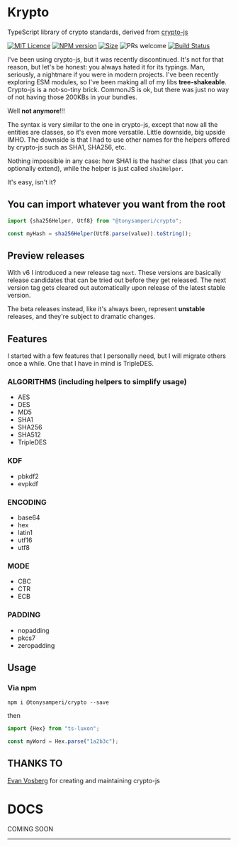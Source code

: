# Krypto
TypeScript library of crypto standards, derived from [crypto-js](https://github.com/brix/crypto-js)

[![MIT Licence][licence-image]][licence] 
[![NPM version][npm-version-image]][npm-url] 
[![Size][size-url]][size-unpkg-url]
![PRs welcome][contributing-image]
[![Build Status][gh-actions-image]][gh-actions-url]

I've been using crypto-js, but it was recently discontinued.
It's not for that reason, but let's be honest: you always hated it for its typings.
Man, seriously, a nightmare if you were in modern projects.
I've been recently exploring ESM modules, so I've been making all of my libs **tree-shakeable**.
Crypto-js is a not-so-tiny brick. CommonJS is ok, but there was just no way of not having those 200KBs in your bundles.

Well **not anymore**!!!

The syntax is very similar to the one in crypto-js, except that now all the entities are classes, so it's even more versatile.
Little downside, big upside IMHO.
The downside is that I had to use other names for the helpers offered by crypto-js such as SHA1, SHA256, etc.

Nothing impossible in any case: how SHA1 is the hasher class (that you can optionally extend), while the helper is just called `sha1Helper`.

It's easy, isn't it?

## You can import whatever you want from the root

```js
import {sha256Helper, Utf8} from "@tonysamperi/crypto";

const myHash = sha256Helper(Utf8.parse(value)).toString();
```

## Preview releases
With v6 I introduced a new release tag `next`.
These versions are basically release candidates that can be tried out before they get released.
The next version tag gets cleared out automatically upon release of the latest stable version.

The beta releases instead, like it's always been, represent **unstable** releases, and they're subject to dramatic changes.

## Features

I started with a few features that I personally need, but I will migrate others once a while.
One that I have in mind is TripleDES.

### ALGORITHMS (including helpers to simplify usage)

* AES
* DES
* MD5
* SHA1
* SHA256
* SHA512
* TripleDES

### KDF

* pbkdf2
* evpkdf

### ENCODING

* base64
* hex
* latin1
* utf16
* utf8

### MODE

* CBC
* CTR
* ECB

### PADDING

* nopadding
* pkcs7
* zeropadding

## Usage

### Via npm

`npm i @tonysamperi/crypto --save`

then

```typescript
import {Hex} from "ts-luxon";

const myWord = Hex.parse("1a2b3c");
```

## THANKS TO

[Evan Vosberg](https://github.com/brix) for creating and maintaining crypto-js

# DOCS

COMING SOON

---

[//]: # (keep these ordered alphabetically)

[contributing-image]: https://img.shields.io/badge/PRs-welcome-brightgreen.svg

[gh-actions-url]: https://github.com/tonysamperi/krypto/actions/workflows/test.yml/badge.svg
[gh-actions-image]: https://github.com/tonysamperi/krypto/workflows/Test/badge.svg?branch=master

[licence-image]: https://img.shields.io/badge/license-MIT-blue.svg
[licence]: LICENCE

[npm-url]: https://npmjs.org/package/@tonysamperi%3Dkrypto
[npm-version-image]: https://badge.fury.io/js/@tonysamperi%3Dkrypto.svg

[size-url]: https://img.shields.io/bundlephobia/minzip/@tonysamperi/krypto
[size-unpkg-url]: https://unpkg.com/@tonysamperi/krypto@latest/dist/cjs/index.cjs
